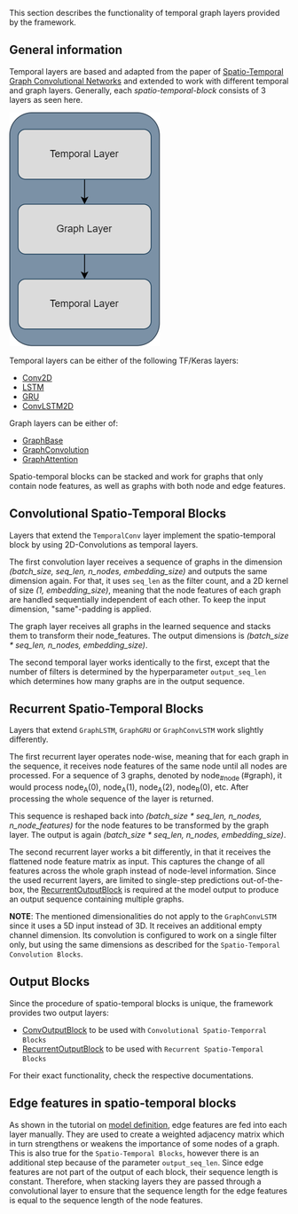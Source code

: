 This section describes the functionality of temporal graph layers provided by the framework.

## General information

Temporal layers are based and adapted from the paper of [Spatio-Temporal Graph Convolutional Networks](https://www.ijcai.org/proceedings/2018/0505.pdf)
and extended to work with different temporal and graph layers. Generally, each _spatio-temporal-block_ consists of 3
layers as seen here.

![Architecture of spatio-temporal block](../img/Spatio-temporal-block.png)

Temporal layers can be either of the following TF/Keras layers:

- [Conv2D](https://www.tensorflow.org/api_docs/python/tf/keras/layers/Conv2D)
- [LSTM](https://www.tensorflow.org/api_docs/python/tf/keras/layers/LSTM)
- [GRU](https://www.tensorflow.org/api_docs/python/tf/keras/layers/GRU)
- [ConvLSTM2D](https://www.tensorflow.org/api_docs/python/tf/keras/layers/ConvLSTM2D)

Graph layers can be either of:

- [GraphBase](../../layers/static_layers#gog.layers.base.GraphBase)
- [GraphConvolution](../../layers/static_layers#gog.layers.conv.GraphConvolution)
- [GraphAttention](../../layers/static_layers#gog.layers.attention.GraphAttention)

Spatio-temporal blocks can be stacked and work for graphs that only contain node features, as well as graphs
with both node and edge features.

## Convolutional Spatio-Temporal Blocks

Layers that extend the `TemporalConv` layer implement the spatio-temporal block by using 2D-Convolutions as temporal layers.

The first convolution layer receives a sequence of graphs in the dimension _(batch_size, seq_len, n_nodes, embedding_size)_
and outputs the same dimension again. For that, it uses `seq_len` as the filter count, and a 2D kernel of size _(1, embedding_size)_,
meaning that the node features of each graph are handled sequentially independent of each other. To keep the input dimension,
"same"-padding is applied.

The graph layer receives all graphs in the learned sequence and stacks them to transform their node_features. The output 
dimensions is _(batch_size * seq_len, n_nodes, embedding_size)_.

The second temporal layer works identically to the first, except that the number of filters is determined by the 
hyperparameter `output_seq_len` which determines how many graphs are in the output sequence.

## Recurrent Spatio-Temporal Blocks
Layers that extend `GraphLSTM`, `GraphGRU` or `GraphConvLSTM` work slightly differently.

The first recurrent layer operates node-wise, meaning that for each graph in the sequence, it receives
node features of the same node until all nodes are processed. For a sequence of 3 graphs, denoted by node<sub>#node
</sub>(#graph), it would process node<sub>A</sub>(0), node<sub>A</sub>(1), node<sub>A</sub>(2), node<sub>B</sub>(0),
etc. After processing the whole sequence of the layer is returned.

This sequence is reshaped back into _(batch_size * seq_len, n_nodes, n_node_features)_ for the node features to be 
transformed by the graph layer. The output is again _(batch_size * seq_len, n_nodes, embedding_size)_. 

The second recurrent layer works a bit differently, in that it receives the flattened node feature matrix as input. This
captures the change of all features across the whole graph instead of node-level information. Since the used recurrent
layers, are limited to single-step predictions out-of-the-box, the 
[RecurrentOutputBlock](../../layers/temporal_layers/#gog.layers.temporal.output_layer.RecurrentOutputBlock)
is required at the model output to produce an output sequence containing multiple graphs.

**NOTE**: The mentioned dimensionalities do not apply to the `GraphConvLSTM` since it uses a 5D input instead of 3D. It 
receives an additional empty channel dimension. Its convolution is configured to work on a single filter only, but
using the same dimensions as described for the `Spatio-Temporal Convolution Blocks`.

## Output Blocks
Since the procedure of spatio-temporal blocks is unique, the framework provides two output layers:

- [ConvOutputBlock](../../layers/temporal_layers/#gog.layers.temporal.output_layer.ConvOutputBlock) to be used with 
`Convolutional Spatio-Temporral Blocks`
- [RecurrentOutputBlock](../../layers/temporal_layers/#gog.layers.temporal.output_layer.RecurrentOutputBlock) to be used
with `Recurrent Spatio-Temporal Blocks`

For their exact functionality, check the respective documentations.

## Edge features in spatio-temporal blocks
As shown in the tutorial on [model definition](../model_definition), edge features are fed into each layer manually.
They are used to create a weighted adjacency matrix which in turn strengthens or weakens
the importance of some nodes of a graph. This is also true for the `Spatio-Temporal Blocks`, however there is an 
additional step because of the parameter `output_seq_len`. Since edge features are not part of the output of each block,
their sequence length is constant. Therefore, when stacking layers they are passed through a convolutional layer
to ensure that the sequence length for the edge features is equal to the sequence length of the node features. 